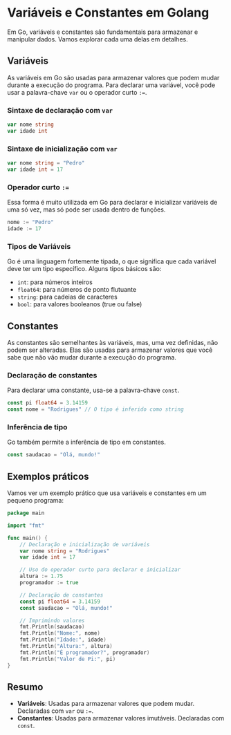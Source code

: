 # Variáveis e Constantes em Golang

Em Go, variáveis e constantes são fundamentais para armazenar e manipular dados. Vamos explorar cada uma delas em detalhes.

## Variáveis

As variáveis em Go são usadas para armazenar valores que podem mudar durante a execução do programa. Para declarar uma variável, você pode usar a palavra-chave `var` ou o operador curto `:=`.

### Sintaxe de declaração com `var`

```go
var nome string
var idade int
```

### Sintaxe de inicialização com `var`

```go
var nome string = "Pedro"
var idade int = 17
```

### Operador curto `:=`

Essa forma é muito utilizada em Go para declarar e inicializar variáveis de uma só vez, mas só pode ser usada dentro de funções.

```go
nome := "Pedro"
idade := 17
```

### Tipos de Variáveis

Go é uma linguagem fortemente tipada, o que significa que cada variável deve ter um tipo específico. Alguns tipos básicos são:
- `int`: para números inteiros
- `float64`: para números de ponto flutuante
- `string`: para cadeias de caracteres
- `bool`: para valores booleanos (true ou false)

## Constantes

As constantes são semelhantes às variáveis, mas, uma vez definidas, não podem ser alteradas. Elas são usadas para armazenar valores que você sabe que não vão mudar durante a execução do programa.

### Declaração de constantes

Para declarar uma constante, usa-se a palavra-chave `const`.

```go
const pi float64 = 3.14159
const nome = "Rodrigues" // O tipo é inferido como string
```

### Inferência de tipo

Go também permite a inferência de tipo em constantes.

```go
const saudacao = "Olá, mundo!"
```

## Exemplos práticos

Vamos ver um exemplo prático que usa variáveis e constantes em um pequeno programa:

```go
package main

import "fmt"

func main() {
    // Declaração e inicialização de variáveis
    var nome string = "Rodrigues"
    var idade int = 17

    // Uso do operador curto para declarar e inicializar
    altura := 1.75
    programador := true

    // Declaração de constantes
    const pi float64 = 3.14159
    const saudacao = "Olá, mundo!"

    // Imprimindo valores
    fmt.Println(saudacao)
    fmt.Println("Nome:", nome)
    fmt.Println("Idade:", idade)
    fmt.Println("Altura:", altura)
    fmt.Println("É programador?", programador)
    fmt.Println("Valor de Pi:", pi)
}
```

## Resumo

- **Variáveis**: Usadas para armazenar valores que podem mudar. Declaradas com `var` ou `:=`.
- **Constantes**: Usadas para armazenar valores imutáveis. Declaradas com `const`.
